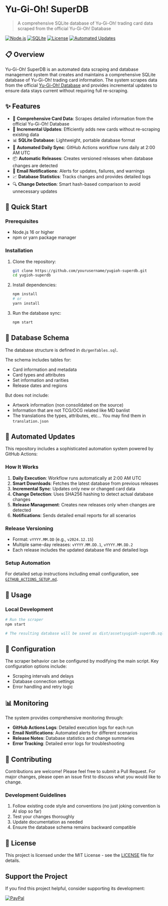 # Yu-Gi-Oh! SuperDB

> A comprehensive SQLite database of Yu-Gi-Oh! trading card data scraped from the official Yu-Gi-Oh! Database

[![Node.js](https://img.shields.io/badge/Node.js-16%2B-green.svg)](https://nodejs.org/)
[![SQLite](https://img.shields.io/badge/Database-SQLite-blue.svg)](https://sqlite.org/)
[![License](https://img.shields.io/badge/License-MIT-yellow.svg)](LICENSE)
[![Automated Updates](https://img.shields.io/badge/Updates-Daily%20Automated-brightgreen.svg)](https://github.com/yourusername/yugioh-superdb/actions)

## 📋 Overview

Yu-Gi-Oh! SuperDB is an automated data scraping and database management system that creates and maintains a comprehensive SQLite database of Yu-Gi-Oh! trading card information. The system scrapes data from the official [Yu-Gi-Oh! Database](https://www.db.yugioh-card.com/yugiohdb) and provides incremental updates to ensure data stays current without requiring full re-scraping.

## ✨ Features

- 🎯 **Comprehensive Card Data**: Scrapes detailed information from the official Yu-Gi-Oh! Database
- 🔄 **Incremental Updates**: Efficiently adds new cards without re-scraping existing data
- 📊 **SQLite Database**: Lightweight, portable database format
- 🤖 **Automated Daily Sync**: GitHub Actions workflow runs daily at 2:00 AM UTC
- 📦 **Automatic Releases**: Creates versioned releases when database changes are detected
- 📧 **Email Notifications**: Alerts for updates, failures, and warnings
- 📈 **Database Statistics**: Tracks changes and provides detailed logs
- 🔍 **Change Detection**: Smart hash-based comparison to avoid unnecessary updates

## 🚀 Quick Start

### Prerequisites

- Node.js 16 or higher
- npm or yarn package manager

### Installation

1. Clone the repository:

    ```bash
    git clone https://github.com/yourusername/yugioh-superdb.git
    cd yugioh-superdb
    ```

2. Install dependencies:

    ```bash
    npm install
    # or
    yarn install
    ```

3. Run the database sync:

    ```bash
    npm start
    ```

## 💾 Database Schema

The database structure is defined in `db/genTables.sql`.

The schema includes tables for:

- Card information and metadata
- Card types and attributes
- Set information and rarities
- Release dates and regions

But does not include:

- Artwork information (non consolidated on the source)
- Information that are not TCG/OCG related like MD banlist
- The translations the types, attributes, etc... You may find them in `translation.json`

## 🤖 Automated Updates

This repository includes a sophisticated automation system powered by GitHub Actions:

### How It Works

1. **Daily Execution**: Workflow runs automatically at 2:00 AM UTC
2. **Smart Downloads**: Fetches the latest database from previous releases
3. **Incremental Sync**: Updates only new or changed card data
4. **Change Detection**: Uses SHA256 hashing to detect actual database changes
5. **Release Management**: Creates new releases only when changes are detected
6. **Notifications**: Sends detailed email reports for all scenarios

### Release Versioning

- Format: `vYYYY.MM.DD` (e.g., `v2024.12.15`)
- Multiple same-day releases: `vYYYY.MM.DD.1`, `vYYYY.MM.DD.2`
- Each release includes the updated database file and detailed logs

### Setup Automation

For detailed setup instructions including email configuration, see [`GITHUB_ACTIONS_SETUP.md`](GITHUB_ACTIONS_SETUP.md).

## 📖 Usage

### Local Development

```bash
# Run the scraper
npm start

# The resulting database will be saved as dist/assetsyugioh-superdb.sqlite
```

## 🔧 Configuration

The scraper behavior can be configured by modifying the main script. Key configuration options include:

- Scraping intervals and delays
- Database connection settings
- Error handling and retry logic

## 📊 Monitoring

The system provides comprehensive monitoring through:

- **GitHub Actions Logs**: Detailed execution logs for each run
- **Email Notifications**: Automated alerts for different scenarios
- **Release Notes**: Database statistics and change summaries
- **Error Tracking**: Detailed error logs for troubleshooting

## 🤝 Contributing

Contributions are welcome! Please feel free to submit a Pull Request. For major changes, please open an issue first to discuss what you would like to change.

### Development Guidelines

1. Follow existing code style and conventions (no just joking convention is AI slop so far)
2. Test your changes thoroughly
3. Update documentation as needed
4. Ensure the database schema remains backward compatible

## 📄 License

This project is licensed under the MIT License - see the [LICENSE](LICENSE) file for details.

## Support the Project

If you find this project helpful, consider supporting its development:

[![PayPal](https://img.shields.io/badge/PayPal-Donate-blue.svg)](https://paypal.me/gillesdami)
